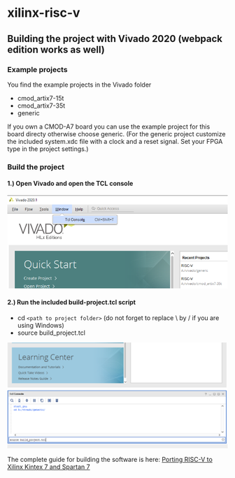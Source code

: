 # xilinx-risc-v

## Building the project with Vivado 2020 (webpack edition works as well)


### Example projects

You find the example projects in the Vivado folder

* cmod_artix7-15t
* cmod_artix7-35t
* generic

If you own a CMOD-A7 board you can use the example project for this board directy otherwise choose generic.
(For the generic project customize the included system.xdc file with a clock and a reset signal. Set your FPGA type in the project settings.)

### Build the project

#### 1.) Open Vivado and open the TCL console

![Vivado_TCL](/images/vivado_tcl_1.png)

#### 2.) Run the included build-project.tcl script

* cd `<path to project folder>` (do not forget to replace \ by / if you are using Windows)
* source build_project.tcl

![Vivado_TCL](/images/vivado_tcl_2.png)


The complete guide for building the software is here:
[Porting RISC-V to Xilinx Kintex 7 and Spartan 7](https://www.irmo.de/2020/06/18/porting-risc-v-to-xilinx-kintex-7-and-spartan-7/)
